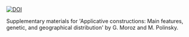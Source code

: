 [![DOI](https://zenodo.org/badge/594122978.svg)](https://zenodo.org/badge/latestdoi/594122978)

Supplementary materials for 'Applicative constructions: Main features, genetic, and geographical distribution' by G. Moroz and M. Polinsky.
